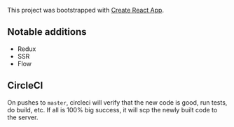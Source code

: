 This project was bootstrapped with [Create React App](https://github.com/facebookincubator/create-react-app).

## Notable additions

* Redux
* SSR
* Flow


## CircleCI

On pushes to `master`, circleci will verify that the new code is good, run tests, do build, etc.   If all is 100% big success, it will scp the newly built code to the server.